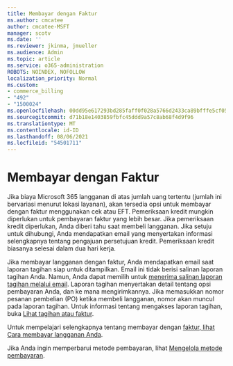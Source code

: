 ```yaml
---
title: Membayar dengan Faktur
ms.author: cmcatee
author: cmcatee-MSFT
manager: scotv
ms.date: ''
ms.reviewer: jkinma, jmueller
ms.audience: Admin
ms.topic: article
ms.service: o365-administration
ROBOTS: NOINDEX, NOFOLLOW
localization_priority: Normal
ms.custom:
- commerce_billing
- "492"
- "1500024"
ms.openlocfilehash: 00dd95e617293bd285faff0f028a5766d2433ca89bfffe5cf053314dd56d8241
ms.sourcegitcommit: d71b18e1403859fbfc45ddd9a57c8ab68f4d9f96
ms.translationtype: MT
ms.contentlocale: id-ID
ms.lasthandoff: 08/06/2021
ms.locfileid: "54501711"
---
```

# <a name="pay-by-invoice"></a>Membayar dengan Faktur

Jika biaya Microsoft 365 langganan di atas jumlah uang tertentu (jumlah ini bervariasi menurut lokasi layanan), akan tersedia opsi untuk membayar dengan faktur menggunakan cek atau EFT. Pemeriksaan kredit mungkin diperlukan untuk pembayaran faktur yang lebih besar. Jika pemeriksaan kredit diperlukan, Anda diberi tahu saat membeli langganan. Jika setuju untuk dihubungi, Anda mendapatkan email yang menyertakan informasi selengkapnya tentang pengajuan persetujuan kredit. Pemeriksaan kredit biasanya selesai dalam dua hari kerja.

Jika membayar langganan dengan faktur, Anda mendapatkan email saat laporan tagihan siap untuk ditampilkan. Email ini tidak berisi salinan laporan tagihan Anda. Namun, Anda dapat memilih untuk [menerima salinan laporan tagihan melalui email](/microsoft-365/commerce/billing-and-payments/view-your-bill-or-invoice.md#receive-a-copy-of-your-billing-statement-in-email). Laporan tagihan menyertakan detail tentang opsi pembayaran Anda, dan ke mana mengirimkannya. Jika memasukkan nomor pesanan pembelian (PO) ketika membeli langganan, nomor akan muncul pada laporan tagihan. Untuk informasi tentang mengakses laporan tagihan, buka [Lihat tagihan atau faktur](/microsoft-365/commerce/billing-and-payments/view-your-bill-or-invoice).

Untuk mempelajari selengkapnya tentang membayar dengan [faktur, lihat Cara membayar langganan Anda](/microsoft-365/commerce/billing-and-payments/pay-for-your-subscription).

Jika Anda ingin memperbarui metode pembayaran, lihat [Mengelola metode pembayaran](/microsoft-365/commerce/billing-and-payments/manage-payment-methods).